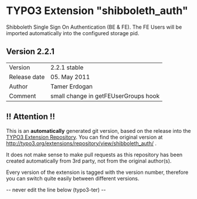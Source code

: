 # TYPO3 Extension "shibboleth_auth"
Shibboleth Single Sign On Authentication (BE & FE). The FE Users will be imported automatically into the configured storage pid.

## Version 2.2.1




<table>
	<tr><td>Version</td><td>2.2.1 stable</td></tr>
	<tr><td>Release date</td><td>05. May 2011</td></tr>
	<tr><td>Author</td><td>Tamer Erdogan</td></tr>
	<tr><td>Comment</td><td>small change in getFEUserGroups hook</td></tr>
</table>

## !! Attention !!
This is an **automatically** generated git version, based on the release into the [TYPO3 Extension Repository](http://www.typo3.org/extensions/).
You can find the original version at http://typo3.org/extensions/repository/view/shibboleth_auth/ .

It does not make sense to make pull requests as this repository has been created automatically from 3rd party, not from the original author(s).

Every version of the extension is tagged with the version number, therefore you can switch quite easily between different versions.


-- never edit the line below (typo3-ter) --